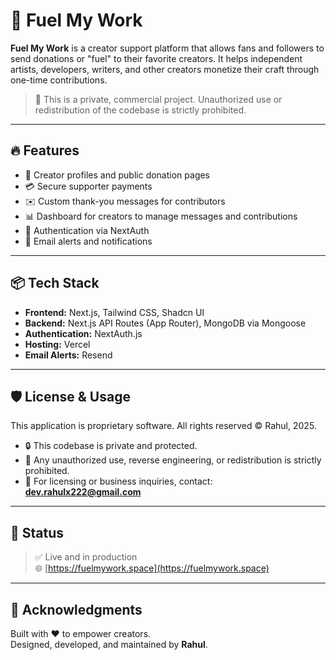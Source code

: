 # 🚀 Fuel My Work

**Fuel My Work** is a creator support platform that allows fans and followers to send donations or "fuel" to their favorite creators. It helps independent artists, developers, writers, and other creators monetize their craft through one-time contributions.

> 💼 This is a private, commercial project. Unauthorized use or redistribution of the codebase is strictly prohibited.

---

## 🔥 Features

- 👤 Creator profiles and public donation pages  
- 💳 Secure supporter payments  
- ✉️ Custom thank-you messages for contributors  
- 📊 Dashboard for creators to manage messages and contributions  
- 🔐 Authentication via NextAuth   
- 📨 Email alerts and notifications  

---

## 📦 Tech Stack

- **Frontend:** Next.js, Tailwind CSS, Shadcn UI  
- **Backend:** Next.js API Routes (App Router), MongoDB via Mongoose  
- **Authentication:** NextAuth.js 
- **Hosting:** Vercel  
- **Email Alerts:** Resend  

---

## 🛡 License & Usage

This application is proprietary software. All rights reserved © Rahul, 2025.

- 🔒 This codebase is private and protected.  
- 🚫 Any unauthorized use, reverse engineering, or redistribution is strictly prohibited.  
- 📧 For licensing or business inquiries, contact: **dev.rahulx222@gmail.com**

---

## 📍 Status

> ✅ Live and in production  
> 🌐 [https://fuelmywork.space](https://fuelmywork.space)  

---

## 🧠 Acknowledgments

Built with ❤️ to empower creators.  
Designed, developed, and maintained by **Rahul**.